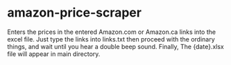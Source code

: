 # amazon-price-scraper
Enters the prices in the entered Amazon.com or Amazon.ca links into the excel file. Just type the links into links.txt then proceed with the ordinary things, and wait until you hear a double beep sound. Finally, The {date}.xlsx file will appear in main directory.
